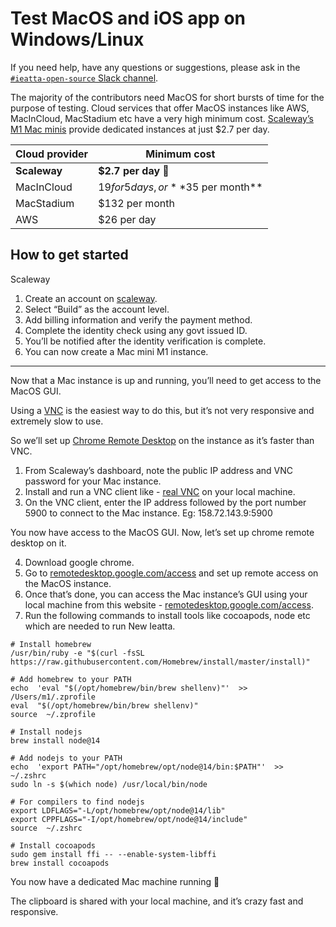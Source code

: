 # Test MacOS and iOS app on Windows/Linux

If you need help, have any questions or suggestions, please ask in the [`#ieatta-open-source` Slack channel](https://github.com/Ieatta/App/blob/main/contributingGuides/CONTRIBUTING.md#asking-questions).

The majority of the contributors need MacOS for short bursts of time for the purpose of testing. Cloud services that offer MacOS instances like AWS, MacInCloud, MacStadium etc have a very high minimum cost. [Scaleway’s M1 Mac minis](https://www.scaleway.com/en/hello-m1/) provide dedicated instances at just $2.7 per day.

| **Cloud provider**|**Minimum cost** |
| ----------- | ----------- |
| **Scaleway** | **$2.7 per day 🥇** |
| MacInCloud |$19 for 5 days, or **$35 per month** |
| MacStadium | $132 per month |
| AWS | $26 per day |

## How to get started
Scaleway
1.  Create an account on [scaleway](https://www.scaleway.com/en/hello-m1/).
2.  Select “Build” as the account level.
3.  Add billing information and verify the payment method.
4.  Complete the identity check using any govt issued ID.
5.  You’ll be notified after the identity verification is complete.
6.  You can now create a Mac mini M1 instance.
<hr>
Now that a Mac instance is up and running, you’ll need to get access to the MacOS GUI. 

Using a [VNC](https://www.realvnc.com/en/connect/download/vnc/) is the easiest way to do this, but it’s not very responsive and extremely slow to use.

So we’ll set up [Chrome Remote Desktop](https://remotedesktop.google.com/) on the instance as it’s faster than VNC.

1.  From Scaleway’s dashboard, note the public IP address and VNC password for your Mac instance.
2.  Install and run a VNC client like - [real VNC](https://www.realvnc.com/en/connect/download/vnc/) on your local machine.  
3.  On the VNC client, enter the IP address followed by the port number 5900 to connect to the Mac instance. Eg: 158.72.143.9:5900

You now have access to the MacOS GUI. Now, let’s set up chrome remote desktop on it.

4.  Download google chrome.
5.  Go to [remotedesktop.google.com/access](https://remotedesktop.google.com/access) and set up remote access on the MacOS instance. 
6.  Once that’s done, you can access the Mac instance’s GUI using your local machine from this website - [remotedesktop.google.com/access](https://remotedesktop.google.com/access).
7.  Run the following commands to install tools like cocoapods, node etc which are needed to run New Ieatta.

```shell
# Install homebrew
/usr/bin/ruby -e "$(curl -fsSL https://raw.githubusercontent.com/Homebrew/install/master/install)"

# Add homebrew to your PATH
echo  'eval "$(/opt/homebrew/bin/brew shellenv)"'  >> /Users/m1/.zprofile
eval  "$(/opt/homebrew/bin/brew shellenv)"
source  ~/.zprofile

# Install nodejs
brew install node@14

# Add nodejs to your PATH
echo  'export PATH="/opt/homebrew/opt/node@14/bin:$PATH"'  >>  ~/.zshrc
sudo ln -s $(which node) /usr/local/bin/node

# For compilers to find nodejs
export LDFLAGS="-L/opt/homebrew/opt/node@14/lib"
export CPPFLAGS="-I/opt/homebrew/opt/node@14/include"
source  ~/.zshrc

# Install cocoapods
sudo gem install ffi -- --enable-system-libffi
brew install cocoapods
```

You now have a dedicated Mac machine running 🎉

The clipboard is shared with your local machine, and it’s crazy fast and responsive.
